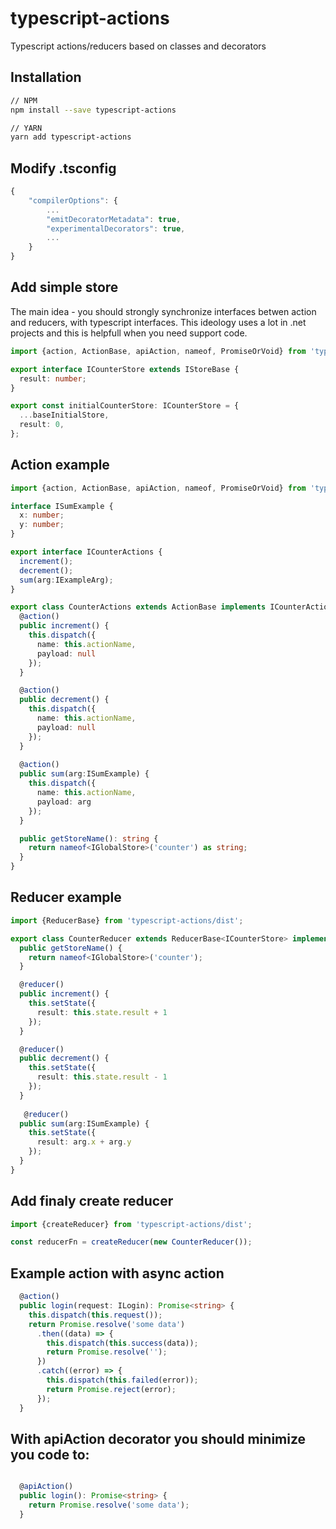 # typescript-actions
Typescript actions/reducers based on classes and decorators

## Installation

```bash
// NPM
npm install --save typescript-actions

// YARN
yarn add typescript-actions
```

## Modify .tsconfig
```js
{
    "compilerOptions": {
        ...
        "emitDecoratorMetadata": true,
        "experimentalDecorators": true,
        ...
    }
}
```

## Add simple store
The main idea - you should strongly synchronize interfaces betwen action and reducers, with typescript interfaces.
This ideology uses a lot in .net projects and this is helpfull when you need support code.

```ts
import {action, ActionBase, apiAction, nameof, PromiseOrVoid} from 'typescript-actions/dist';

export interface ICounterStore extends IStoreBase {
  result: number;
}

export const initialCounterStore: ICounterStore = {
  ...baseInitialStore,
  result: 0,
};
```

## Action example
```ts
import {action, ActionBase, apiAction, nameof, PromiseOrVoid} from 'typescript-actions/dist';

interface ISumExample {
  x: number;
  y: number;
}

export interface ICounterActions {
  increment();
  decrement();
  sum(arg:IExampleArg);
}

export class CounterActions extends ActionBase implements ICounterActions {
  @action()
  public increment() {
    this.dispatch({
      name: this.actionName,
      payload: null
    });
  }

  @action()
  public decrement() {
    this.dispatch({
      name: this.actionName,
      payload: null
    });
  }
  
  @action()
  public sum(arg:ISumExample) {
    this.dispatch({
      name: this.actionName,
      payload: arg
    });
  }

  public getStoreName(): string {
    return nameof<IGlobalStore>('counter') as string;
  }
}
```

## Reducer example
```ts
import {ReducerBase} from 'typescript-actions/dist';

export class CounterReducer extends ReducerBase<ICounterStore> implements ICounterActions {
  public getStoreName() {
    return nameof<IGlobalStore>('counter');
  }

  @reducer()
  public increment() {
    this.setState({
      result: this.state.result + 1
    });
  }

  @reducer()
  public decrement() {
    this.setState({
      result: this.state.result - 1
    });
  }
  
   @reducer()
  public sum(arg:ISumExample) {
    this.setState({
      result: arg.x + arg.y
    });
  }
}
```

## Add finaly create reducer
```ts
import {createReducer} from 'typescript-actions/dist';

const reducerFn = createReducer(new CounterReducer());
```


## Example action with async action
```ts
  @action()
  public login(request: ILogin): Promise<string> {
    this.dispatch(this.request());
    return Promise.resolve('some data')
      .then((data) => {
        this.dispatch(this.success(data));
        return Promise.resolve('');
      })
      .catch((error) => {
        this.dispatch(this.failed(error));
        return Promise.reject(error);
      });
  }

```
## With apiAction decorator you should minimize you code to:
```ts

  @apiAction()
  public login(): Promise<string> {
    return Promise.resolve('some data');
  }
